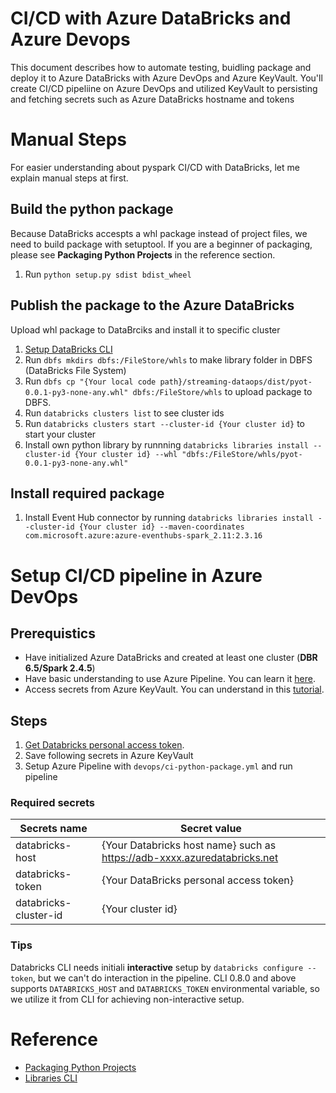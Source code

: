 # CI/CD with Azure DataBricks and Azure Devops
This document describes how to automate testing, buidling package and deploy it to Azure DataBricks with Azure DevOps and Azure KeyVault. You'll create CI/CD pipeliine on Azure DevOps and utilized KeyVault to persisting and fetching secrets such as Azure DataBricks hostname and tokens

# Manual Steps
For easier understanding about pyspark CI/CD with DataBricks, let me explain manual steps at first.

## Build the python package
Because DataBricks accespts a whl package instead of project files, we need to build package with setuptool. If you are a beginner of packaging, please see **Packaging Python Projects** in the reference section.
1. Run `python setup.py sdist bdist_wheel`

## Publish the package to the Azure DataBricks
Upload whl package to DataBrciks and install it to specific cluster
1. [Setup DataBricks CLI](https://docs.databricks.com/dev-tools/cli/index.html)
1. Run `dbfs mkdirs dbfs:/FileStore/whls` to make library folder in DBFS (DataBricks File System)
1. Run `dbfs cp "{Your local code path}/streaming-dataops/dist/pyot-0.0.1-py3-none-any.whl" dbfs:/FileStore/whls` to upload package to DBFS.
1. Run `databricks clusters list` to see cluster ids
1. Run `databricks clusters start --cluster-id {Your cluster id}` to start your cluster
1. Install own python library by runnning `databricks libraries install --cluster-id {Your cluster id} --whl "dbfs:/FileStore/whls/pyot-0.0.1-py3-none-any.whl"`

## Install required package
1. Install Event Hub connector by running `databricks libraries install --cluster-id {Your cluster id} --maven-coordinates com.microsoft.azure:azure-eventhubs-spark_2.11:2.3.16`

# Setup CI/CD pipeline in Azure DevOps
## Prerequistics
- Have initialized Azure DataBricks and created at least one cluster (**DBR 6.5/Spark 2.4.5**)
- Have basic understanding to use Azure Pipeline. You can learn it [here](https://docs.microsoft.com/en-us/azure/devops/pipelines/ecosystems/python?view=azure-devops).
- Access secrets from Azure KeyVault. You can understand in this [tutorial](https://docs.microsoft.com/en-us/azure/devops/pipelines/release/azure-key-vault?view=azure-devops).

## Steps
1. [Get Databricks personal access token](https://docs.databricks.com/dev-tools/api/latest/authentication.html).
1. Save following secrets in Azure KeyVault
1. Setup Azure Pipeline with `devops/ci-python-package.yml` and run pipeline

### Required secrets
|Secrets name|Secret value|
|--|--|
|databricks-host|{Your Databricks host name} such as https://adb-xxxx.azuredatabricks.net|
|databricks-token|{Your DataBricks personal access token}|
|databricks-cluster-id|{Your cluster id}|

### Tips
Databricks CLI needs initiali **interactive** setup by `databricks configure --token`, but we can't do interaction in the pipeline. CLI 0.8.0 and above supports `DATABRICKS_HOST` and `DATABRICKS_TOKEN` environmental variable, so we utilize it from CLI for achieving non-interactive setup.

# Reference
- [Packaging Python Projects](https://packaging.python.org/tutorials/packaging-projects/)
- [Libraries CLI](https://docs.microsoft.com/en-us/azure/databricks/dev-tools/cli/libraries-cli)